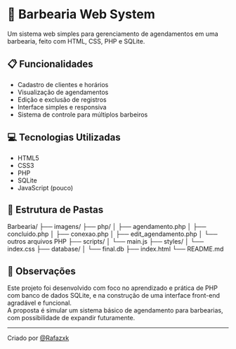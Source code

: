 # 💈 Barbearia Web System

Um sistema web simples para gerenciamento de agendamentos em uma barbearia, feito com HTML, CSS, PHP e SQLite.

## 📋 Funcionalidades

- Cadastro de clientes e horários  
- Visualização de agendamentos  
- Edição e exclusão de registros  
- Interface simples e responsiva  
- Sistema de controle para múltiplos barbeiros  

## 💻 Tecnologias Utilizadas

- HTML5  
- CSS3  
- PHP  
- SQLite  
- JavaScript (pouco)

## 📁 Estrutura de Pastas

Barbearia/ ├── imagens/ ├── php/ │ ├── agendamento.php │ ├── concluido.php │ ├── conexao.php │ ├── edit_agendamento.php │ └── outros arquivos PHP ├── scripts/ │ └── main.js ├── styles/ │ └── index.css ├── database/ │ └── final.db ├── index.html └── README.md


## 📌 Observações

Este projeto foi desenvolvido com foco no aprendizado e prática de PHP com banco de dados SQLite, e na construção de uma interface front-end agradável e funcional.  
A proposta é simular um sistema básico de agendamento para barbearias, com possibilidade de expandir futuramente.

---

Criado por [@Rafazxk](https://github.com/Rafazxk)
